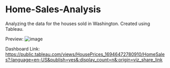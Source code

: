 # Home-Sales-Analysis
Analyzing the data for the houses sold in Washington.
Created using Tableau.

Preview:
![image](https://github.com/Varun-Naik/Home-Sales-Analysis/assets/49288579/14db1152-4a57-47a8-9e83-d38ef3eba6a1)

Dashboard Link:
https://public.tableau.com/views/HousePrices_16946472780910/HomeSales?:language=en-US&publish=yes&:display_count=n&:origin=viz_share_link
